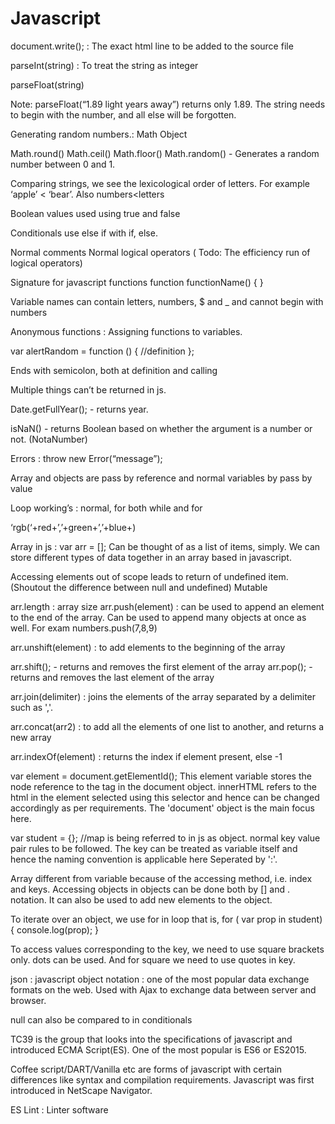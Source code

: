 # Javascript

document.write(); : The exact html line to be added to the source file

parseInt(string) : To treat the string as integer

parseFloat(string) 

Note: parseFloat(“1.89 light years away”) returns only 1.89. The string needs to begin with the number, and all else will be forgotten.

Generating random numbers.: Math Object

Math.round()
Math.ceil()
Math.floor()
Math.random() - Generates a random number between 0 and 1.

Comparing strings, we see the lexicological order of letters. For example ‘apple’ < ‘bear’. Also numbers<letters

Boolean values used using true and false

Conditionals use else if with if, else.

Normal comments
Normal logical operators ( Todo: The efficiency run of logical operators)

Signature for javascript functions 
function functionName()
{
}

Variable names can contain letters, numbers, $ and _ and cannot begin with numbers

Anonymous functions : Assigning functions to variables.

var alertRandom = function () {
//definition
};

Ends with semicolon, both at definition and calling

Multiple things can’t be returned in js.

Date.getFullYear(); - returns year.

isNaN() - returns Boolean based on whether the argument is a number or not. (NotaNumber)

Errors : throw new Error(“message”);

Array and objects are pass by reference and normal variables by pass by value

Loop working’s : normal, for both while and for

‘rgb(‘+red+’,’+green+’,’+blue+)

Array in js : var arr = []; Can be thought of as a list of items, simply. We can store different types of data together in an array based in javascript.

Accessing elements out of scope leads to return of undefined item. (Shoutout the difference between null and undefined) Mutable

arr.length : array size
arr.push(element) : can be used to append an element to the end of the array. Can be used to append many objects at once as well. For exam numbers.push(7,8,9)

arr.unshift(element) : to add elements to the beginning of the array

arr.shift(); - returns and removes the first element of the array
arr.pop(); - returns and removes the last element of the array

arr.join(delimiter) : joins the elements of the array separated by a delimiter such as ','.

arr.concat(arr2) : to add all the elements of one list to another, and returns a new array

arr.indexOf(element) : returns the index if element present, else -1

var element = document.getElementId();
This element variable stores the node reference to the tag in the document object. innerHTML refers to the html in the element selected using this selector and hence can be changed accordingly as per requirements. The 'document' object is the main focus here. 

var student = {}; //map is being referred to in js as object. normal key value pair rules to be followed. The key can be treated as variable itself and hence the naming convention is applicable here Seperated by ':'. 

Array different from variable because of the accessing method, i.e. index and keys. Accessing objects in objects can be done both by [] and . notation. It can also be used to add new elements to the object.

To iterate over an object, we use for in loop that is, for ( var prop in student)
{
	console.log(prop);
} 

To access values corresponding to the key, we need to use square brackets only. dots can be used. And for square we need to use quotes in key. 

json : javascript object notation : one of the most popular data exchange formats on the web. Used with Ajax to exchange data between server and browser.

null can also be compared to in conditionals

TC39 is the group that looks into the specifications of javascript and introduced ECMA Script(ES). One of the most popular is ES6 or ES2015. 

Coffee script/DART/Vanilla etc are forms of javascript with certain differences like syntax and compilation requirements.
Javascript was first introduced in NetScape Navigator.

ES Lint : Linter software